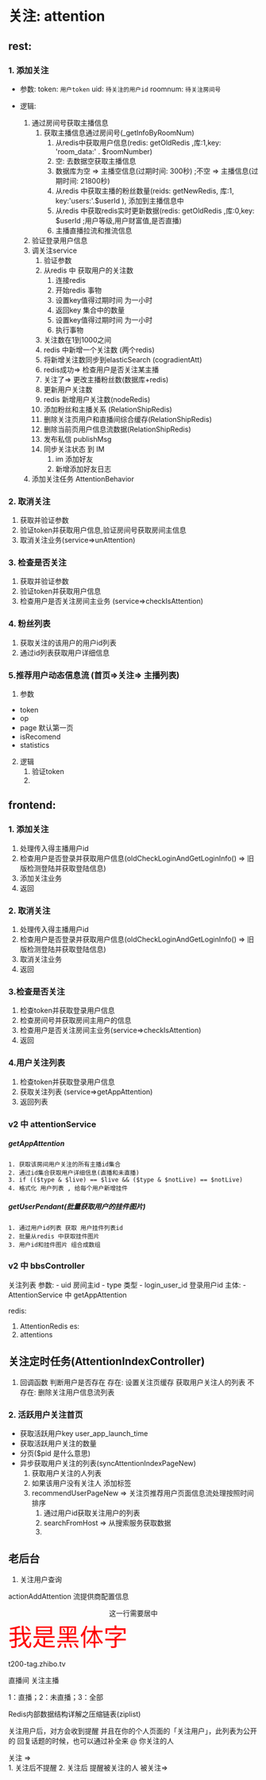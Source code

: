 # 关注: attention

## rest:
### 1. 添加关注
- 参数:
	token:   `用户token`
	uid:     `待关注的用户id`
	roomnum: `待关注房间号`

- 逻辑: 
	1. 通过房间号获取主播信息 
		1. 获取主播信息通过房间号(_getInfoByRoomNum)
			1. 从redis中获取用户信息(redis: getOldRedis ,库:1,key: 'room_data:' . $roomNumber)
			2. 空: 去数据空获取主播信息 
			3. 数据库为空 => 主播空信息(过期时间: 300秒) ;不空 => 主播信息(过期时间: 21800秒)
			4. 从redis 中获取主播的粉丝数量(reids: getNewRedis, 库:1, key:'users:'.$userId ), 添加到主播信息中
			5. 从redis 中获取redis实时更新数据(redis: getOldRedis ,库:0,key: $userId ;用户等级,用户财富值,是否直播)
			6. 主播直播拉流和推流信息
	2. 验证登录用户信息
	3. 调关注service
		1. 验证参数
		2. 从redis 中 获取用户的关注数
			1. 连接redis
			2. 开始redis 事物
			3. 设置key值得过期时间 为一小时
			4. 返回key 集合中的数量
			5. 设置key值得过期时间 为一小时
			6. 执行事物
		3. 关注数在1到1000之间
		4. redis 中新增一个关注数 (两个redis)
		5. 将新增关注数同步到elasticSearch (cogradientAtt)
		6. redis成功=> 检查用户是否关注某主播
		7. 关注了=> 更改主播粉丝数(数据库+redis)
		8. 更新用户关注数
		9. redis 新增用户关注数(nodeRedis)
		10. 添加粉丝和主播关系 (RelationShipRedis)
		11. 删除关注页用户和直播间综合缓存(RelationShipRedis)
		12. 删除当前页用户信息流数据(RelationShipRedis)
		13. 发布私信 publishMsg
		14. 同步关注状态 到 IM
			 1. im 添加好友
			 2. 新增添加好友日志
	4. 添加关注任务 AttentionBehavior

### 2. 取消关注
1. 获取并验证参数
2. 验证token并获取用户信息,验证房间号获取房间主信息
3. 取消关注业务(service=>unAttention)

### 3. 检查是否关注
1. 获取并验证参数
2. 验证token并获取用户信息
3. 检查用户是否关注房间主业务 (service=>checkIsAttention)

### 4. 粉丝列表
1. 获取关注的该用户的用户id列表
2. 通过id列表获取用户详细信息


### 5.推荐用户动态信息流 (首页=>关注=> 主播列表)
1. 参数
- token
- op     
- page   默认第一页
- isRecomend
- statistics
2. 逻辑
	1. 验证token
	2. 







## frontend: 
### 1. 添加关注
1. 处理传入得主播用户id
2. 检查用户是否登录并获取用户信息(oldCheckLoginAndGetLoginInfo() => 旧版检测登陆并获取登陆信息)
3. 添加关注业务
4. 返回

### 2. 取消关注
1. 处理传入得主播用户id
2. 检查用户是否登录并获取用户信息(oldCheckLoginAndGetLoginInfo() => 旧版检测登陆并获取登陆信息)
3. 取消关注业务
4. 返回

### 3.检查是否关注
1. 检查token并获取登录用户信息
2. 检查房间号并获取房间主用户的信息
3. 检查用户是否关注房间主业务(service=>checkIsAttention)
4. 返回

### 4.用户关注列表
1. 检查token并获取登录用户信息
2. 获取关注列表  (service=>getAppAttention)
3. 返回列表

### v2 中 attentionService
#####  getAppAttention
	1. 获取该房间用户关注的所有主播id集合
	2. 通过id集合获取用户详细信息(直播和未直播)
	3. if (($type & $live) == $live && ($type & $notLive) == $notLive)
	4. 格式化 用户列表 , 给每个用户新增挂件


#####  getUserPendant(批量获取用户的挂件图片)
	1. 通过用户id列表 获取 用户挂件列表id
	2. 批量从redis 中获取挂件图片
	3. 用户id和挂件图片 组合成数组

### v2 中 bbsController

关注列表
参数: 
	- uid  房间主id
	- type 类型
	- login_user_id 登录用户id
主体: 
	- AttentionService 中 getAppAttention
 
redis: 
1. AttentionRedis
es: 
1. attentions

## 关注定时任务(AttentionIndexController)
1. 回调函数
判断用户是否存在
存在: 
设置关注页缓存
获取用户关注人的列表
不存在: 删除关注用户信息流列表

### 2. 活跃用户关注首页
- 获取活跃用户key user_app_launch_time
- 获取活跃用户关注的数量
- 分页($pid 是什么意思)
- 异步获取用户关注的列表(syncAttentionIndexPageNew)
	1. 获取用户关注的人列表
	2. 如果该用户没有关注人 添加标签
	3. recommendUserPageNew => 关注页推荐用户页面信息流处理按照时间排序
		1. 通过用户id获取关注用户的列表
		2. searchFromHost => 从搜索服务获取数据
		3. 

## 老后台
1. 关注用户查询


actionAddAttention
流提供商配置信息

<center>这一行需要居中</center>
<font face="黑体" color=red size=72>我是黑体字</font>

t200-tag.zhibo.tv

直播间 关注主播

1：直播；2：未直播；3：全部

Redis内部数据结构详解之压缩链表(ziplist)


关注用户后，对方会收到提醒
并且在你的个人页面的「关注用户」，此列表为公开的
回复话题的时候，也可以通过补全来 @ 你关注的人

关注 =>  
	1. 关注后不提醒
	2. 关注后 提醒被关注的人
被关注=> 